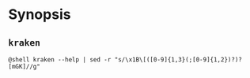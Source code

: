 # Synopsis

## `kraken`

``` title="$ kraken --help"
@shell kraken --help | sed -r "s/\x1B\[([0-9]{1,3}(;[0-9]{1,2})?)?[mGK]//g"
```
